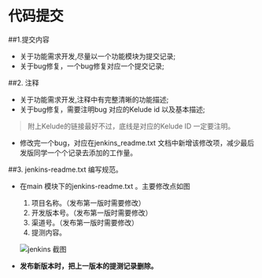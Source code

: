 # 代码提交

##1.提交内容 
   * 关于功能需求开发,尽量以一个功能模块为提交记录; 
   * 关于bug修复，一个bug修复对应一个提交记录;

##2. 注释 
 
   * 关于功能需求开发,注释中有完整清晰的功能描述;  
   * 关于bug修复，需要注明bug 对应的Kelude id 以及基本描述; 
   >附上Kelude的链接最好不过，底线是对应的Kelude ID 一定要注明。  
   * 修改完一个bug，对应在jenkins_readme.txt 文档中新增该修改项，减少最后发版同学一个个记录去添加的工作量。

##3. jenkins-readme.txt 编写规范。
* 在main 模块下的jenkins-readme.txt 。主要修改点如图

    1. 项目名称。（发布第一版时需要修改）
    2. 开发版本号。（发布第一版时需要修改）
    3. 渠道号。（发布第一版时需要修改）
    4. 提测内容。
    
    ![jenkins 截图](http://cl.ly/2a2h2l3E0e20/QQ%E6%88%AA%E5%9B%BE20160201180242.png)

* **发布新版本时，把上一版本的提测记录删除。**
    





